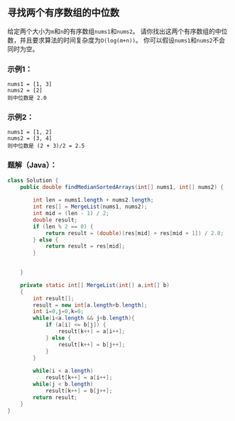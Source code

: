 ## 寻找两个有序数组的中位数

给定两个大小为`m`和`n`的有序数组`nums1`和`nums2`。
请你找出这两个有序数组的中位数，并且要求算法的时间复杂度为`O(log(m+n))`。
你可以假设`nums1`和`nums2`不会同时为空。

### 示例1：

```
nums1 = [1, 3]
nums2 = [2]
则中位数是 2.0
```
### 示例2：

```
nums1 = [1, 2]
nums2 = [3, 4]
则中位数是 (2 + 3)/2 = 2.5
```
### 题解（Java）：

```java
class Solution {
    public double findMedianSortedArrays(int[] nums1, int[] nums2) {
        
        int len = nums1.length + nums2.length;
        int res[] = MergeList(nums1, nums2);
        int mid = (len - 1) / 2;
        double result;
        if (len % 2 == 0) {
            return result = (double)(res[mid] + res[mid + 1]) / 2.0;
        } else {
            return result = res[mid];
        }

        
    }

    private static int[] MergeList(int[] a,int[] b)
    {
        int result[];  
        result = new int[a.length+b.length];
        int i=0,j=0,k=0;
        while(i<a.length && j<b.length){
            if (a[i] <= b[j]) {
                result[k++] = a[i++];
            } else {
                result[k++] = b[j++];
            }
        }
    
        while(i < a.length) 
            result[k++] = a[i++];
        while(j < b.length)
            result[k++] = b[j++];
        return result;
    }
}
```

